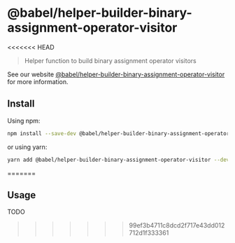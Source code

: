 # @babel/helper-builder-binary-assignment-operator-visitor

<<<<<<< HEAD
> Helper function to build binary assignment operator visitors

See our website [@babel/helper-builder-binary-assignment-operator-visitor](https://babeljs.io/docs/en/next/babel-helper-builder-binary-assignment-operator-visitor.html) for more information.

## Install

Using npm:

```sh
npm install --save-dev @babel/helper-builder-binary-assignment-operator-visitor
```

or using yarn:

```sh
yarn add @babel/helper-builder-binary-assignment-operator-visitor --dev
```
=======
## Usage

TODO
>>>>>>> 99ef3b4711c8dcd2f717e43dd012712d1f333361
